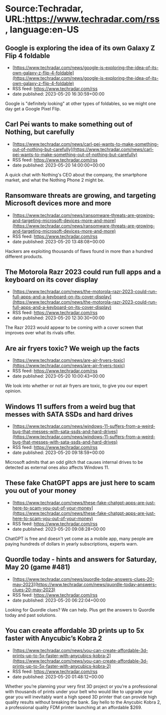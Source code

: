 # Source:Techradar, URL:https://www.techradar.com/rss, language:en-US

## Google is exploring the idea of its own Galaxy Z Flip 4 foldable
 - [https://www.techradar.com/news/google-is-exploring-the-idea-of-its-own-galaxy-z-flip-4-foldable](https://www.techradar.com/news/google-is-exploring-the-idea-of-its-own-galaxy-z-flip-4-foldable)
 - RSS feed: https://www.techradar.com/rss
 - date published: 2023-05-20 16:30:59+00:00

Google is "definitely looking" at other types of foldables, so we might one day get a Google Pixel Flip.

## Carl Pei wants to make something out of Nothing, but carefully
 - [https://www.techradar.com/news/carl-pei-wants-to-make-something-out-of-nothing-but-carefully](https://www.techradar.com/news/carl-pei-wants-to-make-something-out-of-nothing-but-carefully)
 - RSS feed: https://www.techradar.com/rss
 - date published: 2023-05-20 14:00:00+00:00

A quick chat with Nothing's CEO about the company, the smartphone market, and what the Nothing Phone 2 might be.

## Ransomware threats are growing, and targeting Microsoft devices more and more
 - [https://www.techradar.com/news/ransomware-threats-are-growing-and-targeting-microsoft-devices-more-and-more](https://www.techradar.com/news/ransomware-threats-are-growing-and-targeting-microsoft-devices-more-and-more)
 - RSS feed: https://www.techradar.com/rss
 - date published: 2023-05-20 13:48:08+00:00

Hackers are exploiting thousands of flaws found in more than a hundred different products.

## The Motorola Razr 2023 could run full apps and a keyboard on its cover display
 - [https://www.techradar.com/news/the-motorola-razr-2023-could-run-full-apps-and-a-keyboard-on-its-cover-display](https://www.techradar.com/news/the-motorola-razr-2023-could-run-full-apps-and-a-keyboard-on-its-cover-display)
 - RSS feed: https://www.techradar.com/rss
 - date published: 2023-05-20 12:30:30+00:00

The Razr 2023 would appear to be coming with a cover screen that improves over what its rivals offer.

## Are air fryers toxic? We weigh up the facts
 - [https://www.techradar.com/news/are-air-fryers-toxic](https://www.techradar.com/news/are-air-fryers-toxic)
 - RSS feed: https://www.techradar.com/rss
 - date published: 2023-05-20 10:00:43+00:00

We look into whether or not air fryers are toxic, to give you our expert opinion.

## Windows 11 suffers from a weird bug that messes with SATA SSDs and hard drives
 - [https://www.techradar.com/news/windows-11-suffers-from-a-weird-bug-that-messes-with-sata-ssds-and-hard-drives](https://www.techradar.com/news/windows-11-suffers-from-a-weird-bug-that-messes-with-sata-ssds-and-hard-drives)
 - RSS feed: https://www.techradar.com/rss
 - date published: 2023-05-20 09:18:59+00:00

Microsoft admits that an odd glitch that causes internal drives to be detected as external ones also affects Windows 11.

## These fake ChatGPT apps are just here to scam you out of your money
 - [https://www.techradar.com/news/these-fake-chatgpt-apps-are-just-here-to-scam-you-out-of-your-money](https://www.techradar.com/news/these-fake-chatgpt-apps-are-just-here-to-scam-you-out-of-your-money)
 - RSS feed: https://www.techradar.com/rss
 - date published: 2023-05-20 09:08:28+00:00

ChatGPT is free and doesn't yet come as a mobile app, many people are paying hundreds of dollars in yearly subscriptions, experts warn.

## Quordle today - hints and answers for Saturday, May 20 (game #481)
 - [https://www.techradar.com/news/quordle-today-answers-clues-20-may-2023](https://www.techradar.com/news/quordle-today-answers-clues-20-may-2023)
 - RSS feed: https://www.techradar.com/rss
 - date published: 2023-05-20 06:22:04+00:00

Looking for Quordle clues? We can help. Plus get the answers to Quordle today and past solutions.

## You can create affordable 3D prints up to 5x faster with Anycubic’s Kobra 2
 - [https://www.techradar.com/news/you-can-create-affordable-3d-prints-up-to-5x-faster-with-anycubics-kobra-2](https://www.techradar.com/news/you-can-create-affordable-3d-prints-up-to-5x-faster-with-anycubics-kobra-2)
 - RSS feed: https://www.techradar.com/rss
 - date published: 2023-05-20 01:48:12+00:00

Whether you’re planning your very first 3D project or you’re a professional with thousands of prints under your belt who would like to upgrade your gear  you will inevitably want a high speed 3D printer that can provide high quality results without breaking the bank. Say hello to the Anycubic Kobra 2, a professional quality FDM printer launching at an affordable $269.

